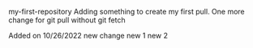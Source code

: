 my-first-repository
Adding something to create my first pull.
One more change for git pull without git fetch

Added on 10/26/2022
new change
new 1 
new 2

